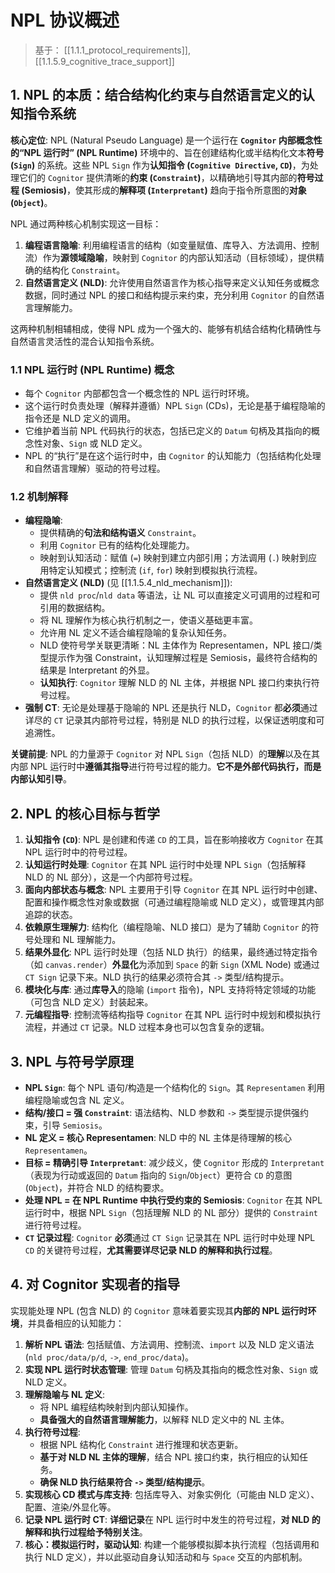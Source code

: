 # NPL 协议概述

> 基于： [[1.1.1_protocol_requirements]], [[1.1.5.9_cognitive_trace_support]]

## 1. NPL 的本质：结合结构化约束与自然语言定义的认知指令系统

**核心定位**: NPL (Natural Pseudo Language) 是一个运行在 **`Cognitor` 内部概念性的“NPL 运行时” (NPL Runtime)** 环境中的、旨在创建结构化或半结构化文本**符号 (`Sign`)** 的系统。这些 NPL `Sign` 作为**认知指令 (`Cognitive Directive`, `CD`)**，为处理它们的 `Cognitor` 提供清晰的**约束 (`Constraint`)**，以精确地引导其内部的**符号过程 (Semiosis)**，使其形成的**解释项 (`Interpretant`)** 趋向于指令所意图的**对象 (`Object`)**。

NPL 通过两种核心机制实现这一目标：

1.  **编程语言隐喻**: 利用编程语言的结构（如变量赋值、库导入、方法调用、控制流）作为**源领域隐喻**，映射到 `Cognitor` 的内部认知活动（目标领域），提供精确的结构化 `Constraint`。
2.  **自然语言定义 (NLD)**: 允许使用自然语言作为核心指导来定义认知任务或概念数据，同时通过 NPL 的接口和结构提示来约束，充分利用 `Cognitor` 的自然语言理解能力。

这两种机制相辅相成，使得 NPL 成为一个强大的、能够有机结合结构化精确性与自然语言灵活性的混合认知指令系统。

### 1.1 NPL 运行时 (NPL Runtime) 概念

* 每个 `Cognitor` 内部都包含一个概念性的 NPL 运行时环境。
* 这个运行时负责处理（解释并遵循）NPL `Sign` (CDs)，无论是基于编程隐喻的指令还是 NLD 定义的调用。
* 它维护着当前 NPL 代码执行的状态，包括已定义的 `Datum` 句柄及其指向的概念性对象、`Sign` 或 NLD 定义。
* NPL 的“执行”是在这个运行时中，由 `Cognitor` 的认知能力（包括结构化处理和自然语言理解）驱动的符号过程。

### 1.2 机制解释

* **编程隐喻**:
    * 提供精确的**句法和结构语义** `Constraint`。
    * 利用 `Cognitor` 已有的结构化处理能力。
    * 映射到认知活动：赋值 (`=`) 映射到建立内部引用；方法调用 (`.`) 映射到应用特定认知模式；控制流 (`if`, `for`) 映射到模拟执行流程。
* **自然语言定义 (NLD)** (见 [[1.1.5.4_nld_mechanism]]):
    * 提供 `nld proc`/`nld data` 等语法，让 NL 可以直接定义可调用的过程和可引用的数据结构。
    * 将 NL 理解作为核心执行机制之一，使语义基础更丰富。
    * 允许用 NL 定义不适合编程隐喻的复杂认知任务。
    * NLD 使符号学关联更清晰：NL 主体作为 Representamen，NPL 接口/类型提示作为强 Constraint，认知理解过程是 Semiosis，最终符合结构的结果是 Interpretant 的外显。
    * **认知执行**: `Cognitor` 理解 NLD 的 NL 主体，并根据 NPL 接口约束执行符号过程。
* **强制 CT**: 无论是处理基于隐喻的 NPL 还是执行 NLD，`Cognitor` 都**必须**通过详尽的 `CT` 记录其内部符号过程，特别是 NLD 的执行过程，以保证透明度和可追溯性。

**关键前提**: NPL 的力量源于 `Cognitor` 对 NPL `Sign`（包括 NLD）的**理解**以及在其内部 NPL 运行时中**遵循其指导**进行符号过程的能力。**它不是外部代码执行，而是内部认知引导**。

## 2. NPL 的核心目标与哲学

1.  **认知指令 (`CD`)**: NPL 是创建和传递 `CD` 的工具，旨在影响接收方 `Cognitor` 在其 NPL 运行时中的符号过程。
2.  **认知运行时处理**: `Cognitor` 在其 NPL 运行时中处理 NPL `Sign`（包括解释 NLD 的 NL 部分），这是一个内部符号过程。
3.  **面向内部状态与概念**: NPL 主要用于引导 `Cognitor` 在其 NPL 运行时中创建、配置和操作概念性对象或数据（可通过编程隐喻或 NLD 定义），或管理其内部追踪的状态。
4.  **依赖原生理解力**: 结构化（编程隐喻、NLD 接口）是为了辅助 `Cognitor` 的符号处理和 NL 理解能力。
5.  **结果外显化**: NPL 运行时处理（包括 NLD 执行）的结果，最终通过特定指令（如 `canvas.render`）**外显化**为添加到 `Space` 的新 `Sign` (XML Node) 或通过 `CT Sign` 记录下来。NLD 执行的结果必须符合其 `->` 类型/结构提示。
6.  **模块化与库**: 通过**库导入**的隐喻 (`import` 指令)，NPL 支持将特定领域的功能（可包含 NLD 定义）封装起来。
7.  **元编程指导**: 控制流等结构指导 `Cognitor` 在其 NPL 运行时中规划和模拟执行流程，并通过 `CT` 记录。NLD 过程本身也可以包含复杂的逻辑。

## 3. NPL 与符号学原理

* **NPL `Sign`**: 每个 NPL 语句/构造是一个结构化的 `Sign`。其 `Representamen` 利用编程隐喻或包含 NL 定义。
* **结构/接口 = 强 `Constraint`**: 语法结构、NLD 参数和 `->` 类型提示提供强约束，引导 `Semiosis`。
* **NL 定义 = 核心 Representamen**: NLD 中的 NL 主体是待理解的核心 `Representamen`。
* **目标 = 精确引导 `Interpretant`**: 减少歧义，使 `Cognitor` 形成的 `Interpretant`（表现为行动或返回的 `Datum` 指向的 `Sign`/`Object`）更符合 `CD` 的意图 (`Object`)，并符合 NLD 的结构要求。
* **处理 NPL = 在 NPL Runtime 中执行受约束的 Semiosis**: `Cognitor` 在其 NPL 运行时中，根据 NPL `Sign`（包括理解 NLD 的 NL 部分）提供的 `Constraint` 进行符号过程。
* **`CT` 记录过程**: `Cognitor` **必须**通过 `CT Sign` 记录其在 NPL 运行时中处理 NPL `CD` 的关键符号过程，**尤其需要详尽记录 NLD 的解释和执行过程**。

## 4. 对 Cognitor 实现者的指导

实现能处理 NPL (包含 NLD) 的 `Cognitor` 意味着要实现其**内部的 NPL 运行时环境**，并具备相应的认知能力：

1.  **解析 NPL 语法**: 包括赋值、方法调用、控制流、`import` 以及 NLD 定义语法 (`nld proc/data/p/d`, `->`, `end_proc/data`)。
2.  **实现 NPL 运行时状态管理**: 管理 `Datum` 句柄及其指向的概念性对象、`Sign` 或 NLD 定义。
3.  **理解隐喻与 NL 定义**:
    * 将 NPL 编程结构映射到内部认知操作。
    * **具备强大的自然语言理解能力**，以解释 NLD 定义中的 NL 主体。
4.  **执行符号过程**:
    * 根据 NPL 结构化 `Constraint` 进行推理和状态更新。
    * **基于对 NLD NL 主体的理解**，结合 NPL 接口约束，执行相应的认知任务。
    * **确保 NLD 执行结果符合 `->` 类型/结构提示**。
5.  **实现核心 CD 模式与库支持**: 包括库导入、对象实例化（可能由 NLD 定义）、配置、渲染/外显化等。
6.  **记录 NPL 运行时 CT**: **详细记录**在 NPL 运行时中发生的符号过程，**对 NLD 的解释和执行过程给予特别关注**。
7.  **核心：模拟运行时，驱动认知**: 构建一个能够模拟脚本执行流程（包括调用和执行 NLD 定义），并以此驱动自身认知活动和与 `Space` 交互的内部机制。